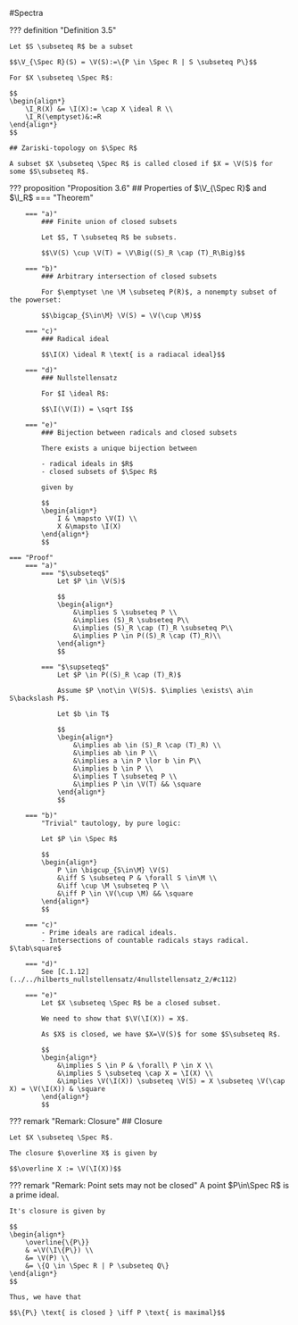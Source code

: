 #Spectra

??? definition "Definition 3.5"

	Let $S \subseteq R$ be a subset
	
	$$\V_{\Spec R}(S) = \V(S):=\{P \in \Spec R | S \subseteq P\}$$
	
	For $X \subseteq \Spec R$:
	
	$$
	\begin{align*}
		\I_R(X) &= \I(X):= \cap X \ideal R \\
		\I_R(\emptyset)&:=R
	\end{align*}
	$$
	
	## Zariski-topology on $\Spec R$
	
	A subset $X \subseteq \Spec R$ is called closed if $X = \V(S)$ for some $S\subseteq R$.
	

??? proposition "Proposition 3.6"
	## Properties of $\V_{\Spec R}$ and $\I_R$ <a id="p36"></a>
	=== "Theorem"
		
		=== "a)"
			### Finite union of closed subsets
			
			Let $S, T \subseteq R$ be subsets.
			
			$$\V(S) \cup \V(T) = \V\Big((S)_R \cap (T)_R\Big)$$
			
		=== "b)"
			### Arbitrary intersection of closed subsets
			
			For $\emptyset \ne \M \subseteq P(R)$, a nonempty subset of the powerset:
			
			$$\bigcap_{S\in\M} \V(S) = \V(\cup \M)$$
			
		=== "c)"
			### Radical ideal
		
			$$\I(X) \ideal R \text{ is a radiacal ideal}$$

		=== "d)"
			### Nullstellensatz
			
			For $I \ideal R$:
			
			$$\I(\V(I)) = \sqrt I$$
			
		=== "e)"
			### Bijection between radicals and closed subsets
			
			There exists a unique bijection between
			
			- radical ideals in $R$
			- closed subsets of $\Spec R$

			given by
			
			$$
			\begin{align*}
				I & \mapsto \V(I) \\
				X &\mapsto \I(X)
			\end{align*}
			$$
			
	=== "Proof"
		=== "a)"
			=== "$\subseteq$"
				Let $P \in \V(S)$
				
				$$
				\begin{align*}
					&\implies S \subseteq P \\
					&\implies (S)_R \subseteq P\\
					&\implies (S)_R \cap (T)_R \subseteq P\\
					&\implies P \in P((S)_R \cap (T)_R)\\
				\end{align*}
				$$
			
			=== "$\supseteq$"
				Let $P \in P((S)_R \cap (T)_R)$
				
				Assume $P \not\in \V(S)$. $\implies \exists\ a\in S\backslash P$.
				
				Let $b \in T$
				
				$$
				\begin{align*}
					&\implies ab \in (S)_R \cap (T)_R) \\
					&\implies ab \in P \\
					&\implies a \in P \lor b \in P\\
					&\implies b \in P \\
					&\implies T \subseteq P \\
					&\implies P \in \V(T) && \square
				\end{align*}
				$$
		
		=== "b)"
			"Trivial" tautology, by pure logic:
			
			Let $P \in \Spec R$
			
			$$
			\begin{align*}
				P \in \bigcup_{S\in\M} \V(S)
				&\iff S \subseteq P & \forall S \in\M \\
				&\iff \cup \M \subseteq P \\
				&\iff P \in \V(\cup \M) && \square
			\end{align*}
			$$
			
		=== "c)"
			- Prime ideals are radical ideals.
			- Intersections of countable radicals stays radical. $\tab\square$
		
		=== "d)"
			See [C.1.12](../../hilberts_nullstellensatz/4nullstellensatz_2/#c112)
			
		=== "e)"
			Let $X \subseteq \Spec R$ be a closed subset.
			
			We need to show that $\V(\I(X)) = X$.
			
			As $X$ is closed, we have $X=\V(S)$ for some $S\subseteq R$.
			
			$$
			\begin{align*}
				&\implies S \in P & \forall\ P \in X \\
				&\implies S \subseteq \cap X = \I(X) \\
				&\implies \V(\I(X)) \subseteq \V(S) = X \subseteq \V(\cap X) = \V(\I(X)) & \square
			\end{align*}
			$$

		
???	remark "Remark: Closure"
	## Closure
	
	Let $X \subseteq \Spec R$.
	
	The closure $\overline X$ is given by
	
	$$\overline X := \V(\I(X))$$
	
	
???	remark "Remark: Point sets may not be closed"
	A point $P\in\Spec R$ is a prime ideal.
	
	It's closure is given by
	
	$$
	\begin{align*}
		\overline{\{P\}}
		& =\V(\I\{P\}) \\
		&= \V(P) \\
		&= \{Q \in \Spec R | P \subseteq Q\}
	\end{align*}
	$$
	
	Thus, we have that
	
	$$\{P\} \text{ is closed } \iff P \text{ is maximal}$$